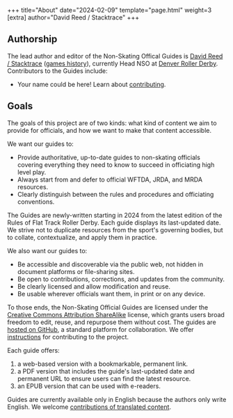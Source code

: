 
+++
title="About"
date="2024-02-09"
template="page.html"
weight=3
[extra]
author="David Reed / Stacktrace"
+++

## Authorship

The lead author and editor of the Non-Skating Offical Guides is [David Reed / Stacktrace](https://ktema.org) ([games history](https://ktema.org/about/games-history)), currently Head NSO at [Denver Roller Derby](https://denverrollerderby.org). Contributors to the Guides include:

- Your name could be here! Learn about [contributing](@/contributing.md).

## Goals

The goals of this project are of two kinds: what kind of content we aim to provide for officials, and how we want to make that content accessible.

We want our guides to:

- Provide authoritative, up-to-date guides to non-skating officials covering everything they need to know to succeed in officiating high level play.
- Always start from and defer to official WFTDA, JRDA, and MRDA resources.
- Clearly distinguish between the rules and procedures and officiating conventions.

The Guides are newly-written starting in 2024 from the latest edition of the Rules of Flat Track Roller Derby. Each guide displays its last-updated date. We strive not to duplicate resources from the sport's governing bodies, but to collate, contextualize, and apply them in practice.

We also want our guides to:

- Be accessible and discoverable via the public web, not hidden in document platforms or file-sharing sites.
- Be open to contributions, corrections, and updates from the community.
- Be clearly licensed and allow modification and reuse.
- Be usable wherever officials want them, in print or on any device.

To those ends, the Non-Skating Official Guides are licensed under the [Creative Commons Attribution ShareAlike](https://creativecommons.org/licenses/by-sa/4.0/?ref=chooser-v1) license, which grants users broad freedom to edit, reuse, and repurpose them without cost. The guides are [hosted on GitHub](https://github.com/davidmreed/nonskating.club), a standard platform for collaboration. We offer [instructions](@/contributing.md) for contributing to the project.

Each guide offers:

1. a web-based version with a bookmarkable, permanent link.
1. a PDF version that includes the guide's last-updated date and permanent URL to ensure users can find the latest resource.
1. an EPUB version that can be used with e-readers.

Guides are currently available only in English because the authors only write English. We welcome [contributions of translated content](@/contributing.md).
